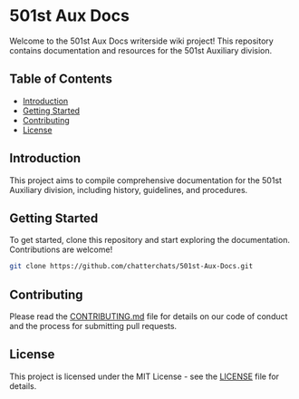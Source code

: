 # 501st Aux Docs

Welcome to the 501st Aux Docs writerside wiki project! This repository contains documentation and resources for the 501st Auxiliary division.

## Table of Contents
- [Introduction](#introduction)
- [Getting Started](#getting-started)
- [Contributing](#contributing)
- [License](#license)

## Introduction
This project aims to compile comprehensive documentation for the 501st Auxiliary division, including history, guidelines, and procedures.

## Getting Started
To get started, clone this repository and start exploring the documentation. Contributions are welcome!

```sh
git clone https://github.com/chatterchats/501st-Aux-Docs.git
```

## Contributing
Please read the [CONTRIBUTING.md](CONTRIBUTING.md) file for details on our code of conduct and the process for submitting pull requests.

## License
This project is licensed under the MIT License - see the [LICENSE](LICENSE) file for details.
